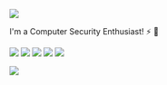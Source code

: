 
[![](https://img.shields.io/badge/JG-91-FFCD11?style=for-the-badge)](https://github.com/JG91) 

I'm a Computer Security Enthusiast! ⚡ :rocket:

[![](https://img.shields.io/badge/-SPLUNK-000000?style=for-the-badge&logo=splunk)](https://splunk.com/)
[![](https://img.shields.io/badge/-LINUX-white?style=for-the-badge&logo=linux)](https://linux.org/)
[![](https://img.shields.io/badge/-go-white?style=for-the-badge&logo=go)](https://go.dev/)
[![](https://img.shields.io/badge/-python3-white?style=for-the-badge&logo=python)](https://www.python.org/)
[![](https://img.shields.io/badge/-Vim-019733?style=for-the-badge&logo=vim)](https://www.vim.org/)

<!--
Thanks to Parham for these icons!
-->

![](https://komarev.com/ghpvc/?username=JG91&style=for-the-badge)

